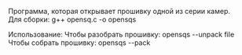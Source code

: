 Программа, которая открывает прошивку одной из серии камер. <br>
Для сборки:
g++ opensq.c  -o opensqs

Использование:
Чтобы разобрать прошивку: opensqs --unpack file
Чтобы собрать прошивку: opensqs --pack
